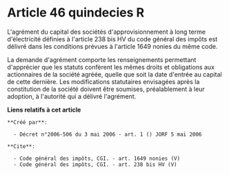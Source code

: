 # Article 46 quindecies R

L'agrément du capital des sociétés d'approvisionnement à long terme d'électricité définies à l'article 238 bis HV du code
général des impôts est délivré dans les conditions prévues à l'article 1649 nonies du même code. 

La demande d'agrément comporte les renseignements permettant d'apprécier que les statuts confèrent les mêmes droits et
obligations aux actionnaires de la société agréée, quelle que soit la date d'entrée au capital de cette dernière. Les
modifications statutaires envisagées après la constitution de la société doivent être soumises, préalablement à leur
adoption, à l'autorité qui a délivré l'agrément.

**Liens relatifs à cet article**

	**Créé par**:

	  - Décret n°2006-506 du 3 mai 2006 - art. 1 () JORF 5 mai 2006

	**Cite**:

	  - Code général des impôts, CGI. - art. 1649 nonies (V)
	  - Code général des impôts, CGI. - art. 238 bis HV (V)
